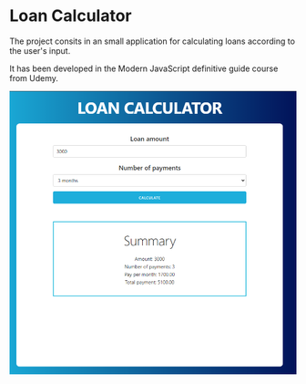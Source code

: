 # Loan Calculator
The project consits in an small application for calculating loans according to the user's input.

It has been developed in the Modern JavaScript definitive guide course from Udemy. 

![main](resources/main.png)



